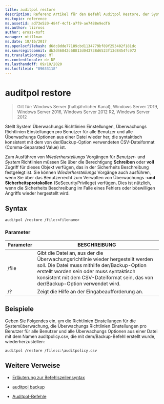 ```yaml
---
title: auditpol restore
description: Referenz Artikel für den Befehl Auditpol Restore, der Systemüberwachungs-Richtlinien Einstellungen, Überwachungs Richtlinien Einstellungen pro Benutzer für alle Benutzer und alle Überwachungs Optionen aus einer Datei, die syntaktisch konsistent mit dem von der Option/Backup verwendeten CSV-Dateiformat (Comma-Separated Value) ist, wiederherstellt.
ms.topic: reference
ms.assetid: ad73e520-484f-4cf1-a7f9-ae7488e9edf6
ms.author: lizross
author: eross-msft
manager: mtillman
ms.date: 10/16/2017
ms.openlocfilehash: d6dc8dde77189cbd1134779bf89f253402f181dc
ms.sourcegitcommit: db2d46842c68813d043738d6523f13d8454fc972
ms.translationtype: MT
ms.contentlocale: de-DE
ms.lasthandoff: 09/10/2020
ms.locfileid: "89633118"
---
```

# <a name="auditpol-restore"></a>auditpol restore

> Gilt für: Windows Server (halbjährlicher Kanal), Windows Server 2019, Windows Server 2016, Windows Server 2012 R2, Windows Server 2012

Stellt System Überwachungs Richtlinien Einstellungen, Überwachungs Richtlinien Einstellungen pro Benutzer für alle Benutzer und alle Überwachungs Optionen aus einer Datei wieder her, die syntaktisch konsistent mit dem von der/Backup-Option verwendeten CSV-Dateiformat (Comma-Separated Value) ist.

Zum Ausführen von *Wiederherstellungs* Vorgängen für *Benutzer-* und *System* Richtlinien müssen Sie über die Berechtigung **Schreiben** oder **voll** Zugriff für dieses Objekt verfügen, das in der Sicherheits Beschreibung festgelegt ist. Sie können *Wiederherstellungs* Vorgänge auch ausführen, wenn Sie über das Benutzerrecht zum Verwalten von Überwachungs **-und Sicherheitsprotokollen** (SeSecurityPrivilege) verfügen. Dies ist nützlich, wenn die Sicherheits Beschreibung im Falle eines Fehlers oder böswilligen Angriffs wieder hergestellt wird.

## <a name="syntax"></a>Syntax

```
auditpol /restore /file:<filename>
```

### <a name="parameters"></a>Parameter

| Parameter | BESCHREIBUNG |
| ------- | -------- |
| /file | Gibt die Datei an, aus der die Überwachungsrichtlinie wieder hergestellt werden soll. Die Datei muss mithilfe der/Backup-Option erstellt worden sein oder muss syntaktisch konsistent mit dem CSV-Dateiformat sein, das von der/Backup-Option verwendet wird. |
| /? |Zeigt die Hilfe an der Eingabeaufforderung an. |

## <a name="examples"></a>Beispiele

Geben Sie Folgendes ein, um die Richtlinien Einstellungen für die Systemüberwachung, die Überwachungs Richtlinien Einstellungen pro Benutzer für alle Benutzer und alle Überwachungs Optionen aus einer Datei mit dem Namen auditpolicy.csv, die mit dem/Backup-Befehl erstellt wurde, wiederherzustellen:

```
auditpol /restore /file:c:\auditpolicy.csv
```

## <a name="additional-references"></a>Weitere Verweise

- [Erläuterung zur Befehlszeilensyntax](command-line-syntax-key.md)

- [auditpol backup](auditpol-backup.md)

- [Auditpol-Befehle](auditpol.md)
